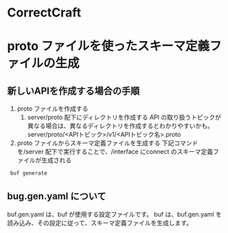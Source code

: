# CorrectCraft

# proto ファイルを使ったスキーマ定義ファイルの生成

## 新しいAPIを作成する場合の手順
1. proto ファイルを作成する
   1. server/proto 配下にディレクトリを作成する
      API の取り扱うトピックが異なる場合は、異なるディレクトリを作成するとわかりやすいかも。
      server/proto/<APIトピック>/v1/<APIトピック名>.proto
2. proto ファイルからスキーマ定義ファイルを生成する
下記コマンドを/server 配下で実行することで、/interface にconnect のスキーマ定義ファイルが生成される 
```sh
 buf generate
```


## bug.gen.yaml について
buf.gen.yaml は、buf が使用する設定ファイルです。
buf は、buf.gen.yaml を読み込み、その設定に従って、スキーマ定義ファイルを生成します。


